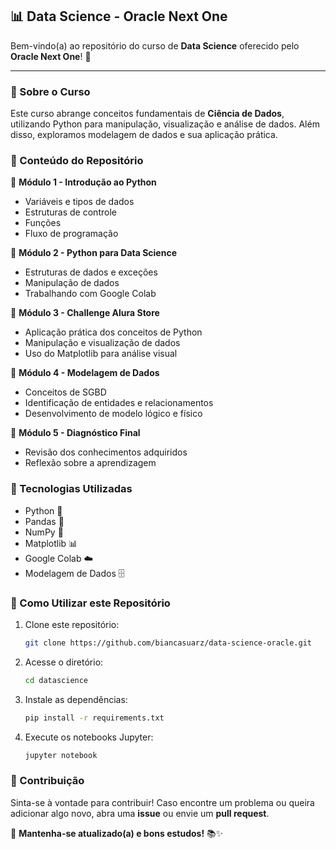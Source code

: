 ## 📊 Data Science - Oracle Next One

Bem-vindo(a) ao repositório do curso de **Data Science** oferecido pelo **Oracle Next One**! 🚀

---

### 📝 Sobre o Curso
Este curso abrange conceitos fundamentais de **Ciência de Dados**, utilizando Python para manipulação, visualização e análise de dados. Além disso, exploramos modelagem de dados e sua aplicação prática.

### 📌 Conteúdo do Repositório
📂 **Módulo 1 - Introdução ao Python**
- Variáveis e tipos de dados
- Estruturas de controle
- Funções
- Fluxo de programação

📂 **Módulo 2 - Python para Data Science**
- Estruturas de dados e exceções
- Manipulação de dados
- Trabalhando com Google Colab

📂 **Módulo 3 - Challenge Alura Store**
- Aplicação prática dos conceitos de Python
- Manipulação e visualização de dados
- Uso do Matplotlib para análise visual

📂 **Módulo 4 - Modelagem de Dados**
- Conceitos de SGBD
- Identificação de entidades e relacionamentos
- Desenvolvimento de modelo lógico e físico

📂 **Módulo 5 - Diagnóstico Final**
- Revisão dos conhecimentos adquiridos
- Reflexão sobre a aprendizagem

### 🚀 Tecnologias Utilizadas
- Python 🐍
- Pandas 🐼
- NumPy 🔢
- Matplotlib 📊
- Google Colab ☁️
- Modelagem de Dados 🗄️

### 📖 Como Utilizar este Repositório
1. Clone este repositório:
   ```bash
   git clone https://github.com/biancasuarz/data-science-oracle.git
   ```
2. Acesse o diretório:
   ```bash
   cd datascience
   ```
3. Instale as dependências:
   ```bash
   pip install -r requirements.txt
   ```
4. Execute os notebooks Jupyter:
   ```bash
   jupyter notebook
   ```

### 🤝 Contribuição
Sinta-se à vontade para contribuir! Caso encontre um problema ou queira adicionar algo novo, abra uma **issue** ou envie um **pull request**.


📌 **Mantenha-se atualizado(a) e bons estudos!** 📚✨
